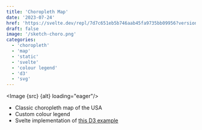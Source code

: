 ```yaml
---
title: 'Choropleth Map'
date: '2023-07-24'
href: 'https://svelte.dev/repl/7d7c651eb5b746aab45fa9735bb09956?version=4.2.5'
draft: false
image: '/sketch-choro.png'
categories:
  - 'choropleth'
  - 'map'
  - 'static'
  - 'svelte'
  - 'colour legend'
  - 'd3'
  - 'svg'
---
```


<script>
  import Image from '$lib/components/Image.svelte';
  import src from '$lib/assets/images/sketches/sketch-choro.png';
  let alt = "A screenshot of a choropleth map of the USA."
</script>

<Image {src} {alt} loading="eager"/>

- Classic choropleth map of the USA
- Custom colour legend
- Svelte implementation of [this D3 example](https://observablehq.com/@d3/choropleth/2) 
